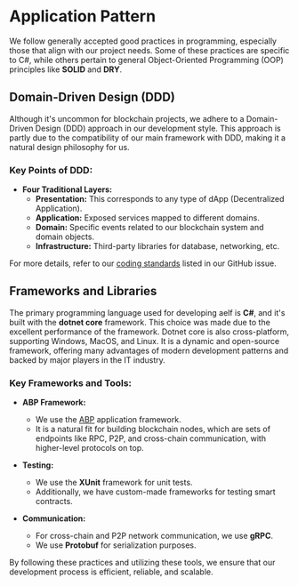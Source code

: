 # Application Pattern

We follow generally accepted good practices in programming, especially those that align with our project needs. Some of these practices are specific to C#, while others pertain to general Object-Oriented Programming (OOP) principles like **SOLID** and **DRY**.

## Domain-Driven Design (DDD)

Although it's uncommon for blockchain projects, we adhere to a Domain-Driven Design (DDD) approach in our development style. This approach is partly due to the compatibility of our main framework with DDD, making it a natural design philosophy for us.

### Key Points of DDD:

- **Four Traditional Layers:**
  - **Presentation:** This corresponds to any type of dApp (Decentralized Application).
  - **Application:** Exposed services mapped to different domains.
  - **Domain:** Specific events related to our blockchain system and domain objects.
  - **Infrastructure:** Third-party libraries for database, networking, etc.

For more details, refer to our [coding standards](https://github.com/AElfProject/AElf/issues/1040) listed in our GitHub issue.

## Frameworks and Libraries

The primary programming language used for developing aelf is **C#**, and it's built with the **dotnet core** framework. This choice was made due to the excellent performance of the framework. Dotnet core is also cross-platform, supporting Windows, MacOS, and Linux. It is a dynamic and open-source framework, offering many advantages of modern development patterns and backed by major players in the IT industry.

### Key Frameworks and Tools:

- **ABP Framework:**

  - We use the [ABP](https://abp.io/documents/abp/latest/Index) application framework.
  - It is a natural fit for building blockchain nodes, which are sets of endpoints like RPC, P2P, and cross-chain communication, with higher-level protocols on top.

- **Testing:**

  - We use the **XUnit** framework for unit tests.
  - Additionally, we have custom-made frameworks for testing smart contracts.

- **Communication:**
  - For cross-chain and P2P network communication, we use **gRPC**.
  - We use **Protobuf** for serialization purposes.

By following these practices and utilizing these tools, we ensure that our development process is efficient, reliable, and scalable.
